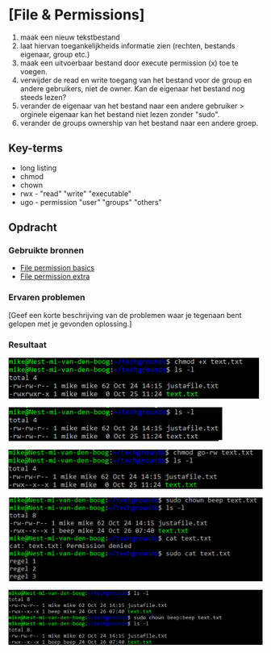 # [File & Permissions]
1. maak een nieuw tekstbestand
2. laat hiervan toegankelijkheids informatie zien (rechten, bestands eigenaar, group etc.)
3. maak een uitvoerbaar bestand door execute permission (x) toe te voegen.
4. verwijder de read en write toegang van het bestand voor de group en andere gebruikers, niet de owner. Kan de eigenaar het bestand nog steeds lezen? 
5. verander de eigenaar van het bestand naar een andere gebruiker > orginele eigenaar kan het bestand niet lezen zonder "sudo".
6. verander de groups ownership van het bestand naar een andere groep.

## Key-terms
- long listing
- chmod
- chown
- rwx - "read" "write" "executable"
 - ugo - permission "user" "groups" "others" 

## Opdracht
### Gebruikte bronnen
- [File permission basics](https://www.redhat.com/sysadmin/linux-file-permissions-explained)
- [File permission extra](https://www.pluralsight.com/blog/it-ops/linux-file-permissions)


### Ervaren problemen
[Geef een korte beschrijving van de problemen waar je tegenaan bent gelopen met je gevonden oplossing.]

### Resultaat


![Execute Permission](../00_includes/w1_filepermissions_fileexe.PNG)

![Long listing](../00_includes/w1_filepermissions_longlistingpermission.PNG)

![Change rwx permisson](../00_includes/w1_filepermissions_urwx.PNG)

![Change file owner](../00_includes/w1_filepermissions_ownerchange.PNG)

![Change group owner](../00_includes/w1_filepermissions_groupchange.PNG)
